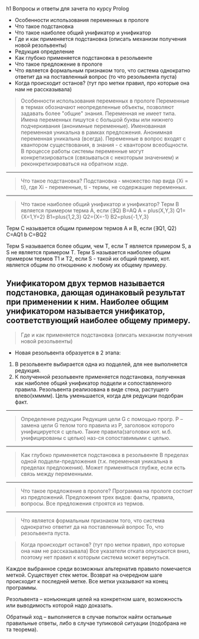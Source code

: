 h1 Вопросы и ответы для зачета по курсу Prolog
+ Особенности использования переменных в прологе
+ Что такое подстановка
+ Что такое наиболее общий унификатор и унификатор
+ Где и как применяется подстановка (описать механизм получения новой резольвенты)
+ Редукция определение
+ Как глубоко применяется подстановка в резольвенте
+ Что такое предложение в прологе
+ Что является формальным признаком того, что система однократно ответит да на поставленный вопрос (то что резольвента пуста)
+ Когда происходит останов? (тут про метки правил, про которые она нам не рассказывала)

> Особенности использования переменных в прологе
Переменные в термах обозначают неопределенные объекты, позволяют задавать более "общие" знания.
Переменная не имеет типа. Имена переменных пишутся с большой буквы или нижнего подчеркивания (анонимные переменные).
Именованная переменная уникальна в рамках предложения.
Анонимная переменная уникальна (всегда).
Переменные в вопрос входят с квантором существования, в знания - с квантором всеобщности.
В процессе работы системы переменные могут конкретизироваться (связываться с некоторым значением) и реконкретизироваться на обратном ходе.

---
> Что такое подстановка?
Подстановка - множество пар вида {Xi = ti}, где Xi - переменные, ti - термы, не содержащие переменных.
---
> Что такое наиболее общий унификатор и унификатор?
Терм В является примером терма А, если (∃Q) B=AQ
A = plus(X,Y,3)
Q1={X=1,Y=2}	B1=plus{1,2,3}
Q2={X=-1}	B2=plus{-1,Y,3}

Терм С называется общим примером термов А и В, если (∃Q1, Q2) C=AQ1 b C=BQ2

Терм S называется более общим, чем Т, если Т является примером S, а S не является примером Т.
Терм S называется наиболее общим примером термов Т1 и Т2, если S - такой их общий пример, кот. является общим по отношению к любому их общему примеру.

Унификатором двух термов называется подстановка, дающая одинаковый результат при применении к ним.
Наиболее общим унификатором называется унификатор, соответствующий наиболее общему примеру.
---
>  Где и как применяется подстановка (описать механизм получения новой резольвенты)
*  Новая резольвента образуется в 2 этапа:
 1. В резольвенте выбирается одна из подцелей, для нее выполняется редукция.
 1.	К полученной резольвенте применяется подстановка, полученная как наиболее общий унификатор подцели и сопоставленного правила.
Резольвента реализована в виде стека, растущего влево(хмммм).
Цель уменьшается, когда для редукции подобран факт.
---
>  Определение редукции
Редукция цели G с помощью прогр. Р – замена цели G телом того правила из Р, заголовок которого унифицируется с целью. Такие правила(заголовки кот. м.б. унифицированы с целью) наз-ся сопоставимыми с целью.
---
>  Как глубоко применяется подстановка в резольвенте
В пределах одной подцели-предложения (т.к. переменная уникальна в пределах предложения). Может применяться глубже, если есть связь между переменными.
---
>  Что такое предложение в прологе?
Программа на прологе состоит из предложений. Предложения трех видов: факты, правила, вопросы. Все предложения строятся из термов.
---
>  Что является формальным признаком того, что система однократно ответит да на поставленный вопрос 
То, что резольвента пуста.

>  Когда происходит останов? (тут про метки правил, про которые она нам не рассказывала)
Все указатели отката опускаются вниз, поэтому нет правил к которым система может вернуться.

Каждое выбранное среди возможных альтернатив правило помечается меткой. 
Существует стек меток. 
Возврат на очередном шаге происходит к последней метке.
Все метки указывают на конец программы.

Резольвента – конъюнкция целей на конкретном шаге, возможность или выводимость которой надо доказать.

Обратный ход – выполняется в случае попыток найти остальные правильные ответы, либо в случае тупиковой ситуации (подобрана не та теорема).









